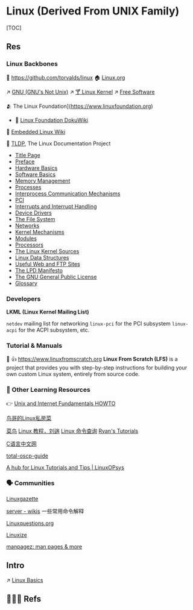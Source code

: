 # Linux (Derived From UNIX Family)

[TOC]



## Res
### Linux Backbones
🚧 https://github.com/torvalds/linux
🏠 [Linux.org](https://www.linux.org)

↗ [GNU (GNU's Not Unix)](🐑%20GNU%20(GNU's%20Not%20Unix)/GNU%20(GNU's%20Not%20Unix).md)
↗ [🍸 Linux Kernel](🔩%20Linux%20Kernel/🍸%20Linux%20Kernel.md)
↗ [Free Software](🪓%20Free%20Software/Free%20Software.md)


🫂 The Linux Foundation](https://www.linuxfoundation.org)
- 📂 [Linux Foundation DokuWiki](https://wiki.linuxfoundation.org/start)

📂 [Embedded Linux Wiki](https://elinux.org/Main_Page)

📂 [TLDP](https://tldp.org/index.html), The Linux Documentation Project
- [Title Page](https://tldp.org/LDP/tlk/tlk-title.html)
- [Preface](https://tldp.org/LDP/tlk/intro/preface.html)
- [Hardware Basics](https://tldp.org/LDP/tlk/basics/hw.html)
- [Software Basics](https://tldp.org/LDP/tlk/basics/sw.html)
- [Memory Management](https://tldp.org/LDP/tlk/mm/memory.html)
- [Processes](https://tldp.org/LDP/tlk/kernel/processes.html)
- [Interprocess Communication Mechanisms](https://tldp.org/LDP/tlk/ipc/ipc.html)
- [PCI](https://tldp.org/LDP/tlk/dd/pci.html)
- [Interrupts and Interrupt Handling](https://tldp.org/LDP/tlk/dd/interrupts.html)
- [Device Drivers](https://tldp.org/LDP/tlk/dd/drivers.html)
- [The File System](https://tldp.org/LDP/tlk/fs/filesystem.html)
- [Networks](https://tldp.org/LDP/tlk/net/net.html)
- [Kernel Mechanisms](https://tldp.org/LDP/tlk/kernel/kernel.html)
- [Modules](https://tldp.org/LDP/tlk/modules/modules.html)
- [Processors](https://tldp.org/LDP/tlk/processors/processors.html)
- [The Linux Kernel Sources](https://tldp.org/LDP/tlk/sources/sources.html)
- [Linux Data Structures](https://tldp.org/LDP/tlk/ds/ds.html)
- [Useful Web and FTP Sites](https://tldp.org/LDP/tlk/appendices/www.html)
- [The LPD Manifesto](https://tldp.org/LDP/tlk/appendices/LDP-Manifesto.html)
- [The GNU General Public License](https://tldp.org/LDP/tlk/appendices/gpl.html)
- [Glossary](https://tldp.org/LDP/tlk/appendices/glossary.html)


### Developers
**LKML (Linux Kernel Mailing List)**

`netdev` mailing list for networking
`linux-pci` for the PCI subsystem
`linux-acpi` for the ACPI subsystem, 
etc.


### Tutorial & Manuals
📂 👍 https://www.linuxfromscratch.org
**Linux From Scratch (LFS)** is a project that provides you with step-by-step instructions for building your own custom Linux system, entirely from source code.


### 🤯 Other Learning Resources
👉 [Unix and Internet Fundamentals HOWTO](https://tldp.org/HOWTO/Unix-and-Internet-Fundamentals-HOWTO/index.html)

[鸟哥的Linux私房菜](http://linux.vbird.org)

[菜鸟](https://www.runoob.com/linux/linux-tutorial.html)
[Linux 教程，刘遄](https://www.linuxprobe.com/basic-learning-01.html)
[Linux 命令查询](https://www.linuxcool.com)
[Ryan's Tutorials](https://ryanstutorials.net)

[C语言中文网](http://c.biancheng.net/view/vip_3499.html)

[total-oscp-guide](https://sushant747.gitbooks.io/total-oscp-guide/content/)

[A hub for Linux Tutorials and Tips | LinuxOPsys](https://linuxopsys.com)


### 🗣 Communities
[Linuxgazette](https://linuxgazette.net/index.html)

[server - wikis](https://learnku.com/server/wikis/40214) 一些常用命令解释

[Linuxquestions.org](https://www.linuxquestions.org)

[Linuxize](https://linuxize.com)

[manpagez: man pages & more](http://manpagez.com)



## Intro
↗ [Linux Basics](📌%20Linux%20Basics/Linux%20Basics.md)



## 🧘🏿‍♀️ Refs
[Linux 实用命令手册]: https://ficapy1.gitbooks.io/linux-command/content/ru-he-cha-kan-qu-diao-zhu-shi-de-pei-zhi-wen-jian.html

[安装linux系统的方法]: https://juejin.cn/post/7109803729439686692

[Ubuntu boot tutorial]: https://ubuntu.com/tutorials/install-ubuntu-server#1-overview

[Linux下查看电脑硬件环境的命令]: https://blog.csdn.net/wjlwangluo/article/details/77511692

[Linux系统下查找安装包所在目录的六种方法]: https://blog.csdn.net/bbwangj/article/details/80346924
